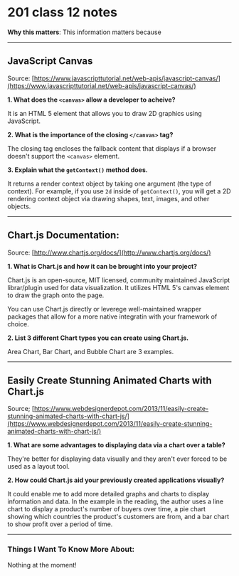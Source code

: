 # 201 class 12 notes

**Why this matters**: This information matters because

------------------------------------

## JavaScript Canvas

Source: [https://www.javascripttutorial.net/web-apis/javascript-canvas/](https://www.javascripttutorial.net/web-apis/javascript-canvas/)


**1. What does the `<canvas>` allow a developer to acheive?**

It is an HTML 5 element that allows you to draw 2D graphics using JavaScript.

**2. What is the importance of the closing `</canvas>` tag?**

The closing tag encloses the fallback content that displays if a browser doesn't support the `<canvas>` element.

**3. Explain what the `getContext()` method does.**

It returns a render context object by taking one argument (the type of context). For example, if you use `2d` inside of  `getContext()`, you will get a 2D rendering context object via drawing shapes, text, images, and other objects.

----------------------------

## Chart.js Documentation: 

Source: [http://www.chartjs.org/docs/](http://www.chartjs.org/docs/)

**1. What is Chart.js and how it can be brought into your project?**

Chart.js is an open-source, MIT licensed, community maintained JavaScript librar/plugin used for data visualization. It utilizes HTML 5's canvas element to draw the graph onto the page.

You can use Chart.js directly or leverege well-maintained wrapper packages that allow for a more native integratin with your framework of choice.

**2. List 3 different Chart types you can create using Chart.js.**

Area Chart, Bar Chart, and Bubble Chart are 3 examples.

-----------------------------


## Easily Create Stunning Animated Charts with Chart.js

Source; [https://www.webdesignerdepot.com/2013/11/easily-create-stunning-animated-charts-with-chart-js/](https://www.webdesignerdepot.com/2013/11/easily-create-stunning-animated-charts-with-chart-js/)


**1. What are some advantages to displaying data via a chart over a table?**

They're better for displaying data visually and they aren't ever forced to be used as a layout tool.


**2. How could Chart.js aid your previously created applications visually?**

It could enable me to add more detailed graphs and charts to display information and data. In the example in the reading, the author uses a line chart to display a product's number of buyers over time, a pie chart showing which countries the product's customers are from, and a bar chart to show profit over a period of time.


------------------------------------
### Things I Want To Know More About:
Nothing at the moment!